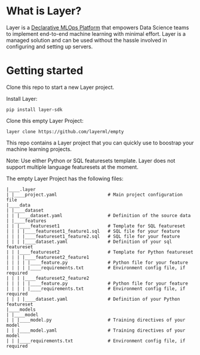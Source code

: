 # What is Layer?
Layer is a [Declarative MLOps Platform](https://layer.co/) that empowers Data Science teams to implement end-to-end machine learning with minimal effort. Layer is a managed solution and can be used without the hassle involved in configuring and setting up servers. 


# Getting started
Clone this repo to start a new Layer project. 

Install Layer:
```
pip install layer-sdk
```

Clone this empty Layer Project:
```
layer clone https://github.com/layerml/empty
```

This repo contains a Layer project that you can quickly use to boostrap your machine learning projects.

Note: Use either Python or SQL featuresets template. Layer does not support multiple language featuresets at the moment.

The empty Layer Project has the following files:

```
|____.layer
| |____project.yaml                   # Main project configuration file
|____data
| |____dataset
| | |____dataset.yaml                 # Definition of the source data
| |____features
| | |____featureset1                  # Template for SQL featureset
| | | |____featureset1_feature1.sql   # SQL file for your feature
| | | |____featureset1_feature2.sql   # SQL file for your feature
| | | |____dataset.yaml               # Definition of your sql featureset
| | |____featureset2                  # Template for Python featureset
| | | |____featureset2_feature1
| | | | |____feature.py               # Python file for your feature
| | | | |____requirements.txt         # Environment config file, if required 
| | | |____featureset2_feature2
| | | | |____feature.py               # Python file for your feature
| | | | |____requirements.txt         # Environment config file, if required 
| | | |____dataset.yaml               # Definition of your Python featureset
|____models
| |____model
| | |____model.py                     # Training directives of your model
| | |____model.yaml                   # Training directives of your model
| | |____requirements.txt             # Environment config file, if required               
```
